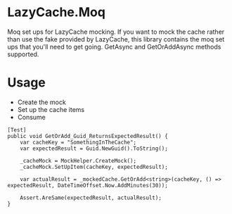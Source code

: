 # LazyCache.Moq
Moq set ups for LazyCache mocking.
If you want to mock the cache rather than use the fake provided by LazyCache, this library contains the moq set ups that you'll need to get going.
GetAsync<T> and GetOrAddAsync<T> methods supported.

# Usage

- Create the mock
- Set up the cache items
- Consume

```
[Test]
public void GetOrAdd_Guid_ReturnsExpectedResult() {
    var cacheKey = "SomethingInTheCache";
    var expectedResult = Guid.NewGuid().ToString();
	
	_cacheMock = MockHelper.CreateMock();
    _cacheMock.SetUpItem(cacheKey, expectedResult);

    var actualResult = _mockedCache.GetOrAdd<string>(cacheKey, () => expectedResult, DateTimeOffset.Now.AddMinutes(30));

    Assert.AreSame(expectedResult, actualResult);
}
```